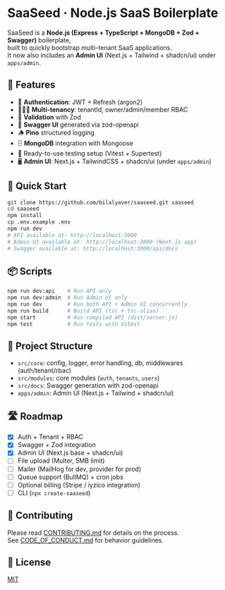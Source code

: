 # SaaSeed · Node.js SaaS Boilerplate

SaaSeed is a **Node.js (Express + TypeScript + MongoDB + Zod + Swagger)** boilerplate,  
built to quickly bootstrap multi-tenant SaaS applications.  
It now also includes an **Admin UI** (Next.js + Tailwind + shadcn/ui) under `apps/admin`.

## 🚀 Features
- 🪪 **Authentication**: JWT + Refresh (argon2)
- 🧑‍🤝‍🧑 **Multi-tenancy**: tenantId, owner/admin/member RBAC
- 📜 **Validation** with Zod
- 📖 **Swagger UI** generated via zod-openapi
- 🪵 **Pino** structured logging
- 🗄️ **MongoDB** integration with Mongoose
- 🧪 Ready-to-use testing setup (Vitest + Supertest)
- 🖥️ **Admin UI**: Next.js + TailwindCSS + shadcn/ui (under `apps/admin`)

## 🔧 Quick Start
```bash
git clone https://github.com/bilalyaver/saaseed.git saaseed
cd saaseed
npm install
cp .env.example .env
npm run dev
# API available at: http://localhost:3000
# Admin UI available at: http://localhost:3000 (Next.js app)
# Swagger available at: http://localhost:3000/api/docs
```

## 📦 Scripts
```bash
npm run dev:api    # Run API only
npm run dev:admin  # Run Admin UI only
npm run dev        # Run both API + Admin UI concurrently
npm run build      # Build API (tsc + tsc-alias)
npm start          # Run compiled API (dist/server.js)
npm test           # Run tests with Vitest
```

## 📂 Project Structure
- `src/core`: config, logger, error handling, db, middlewares (auth/tenant/rbac)
- `src/modules`: core modules (`auth`, `tenants`, `users`)
- `src/docs`: Swagger generation with zod-openapi
- `apps/admin`: Admin UI (Next.js + Tailwind + shadcn/ui)

## 🛣 Roadmap
- [x] Auth + Tenant + RBAC
- [x] Swagger + Zod integration
- [x] Admin UI (Next.js base + shadcn/ui)
- [ ] File upload (Multer, 5MB limit)
- [ ] Mailer (MailHog for dev, provider for prod)
- [ ] Queue support (BullMQ) + cron jobs
- [ ] Optional billing (Stripe / iyzico integration)
- [ ] CLI (`npx create-saaseed`)

## 🤝 Contributing
Please read [CONTRIBUTING.md](./CONTRIBUTING.md) for details on the process.  
See [CODE_OF_CONDUCT.md](./CODE_OF_CONDUCT.md) for behavior guidelines.

## 📄 License
[MIT](./LICENSE)